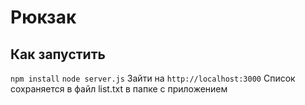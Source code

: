 # Рюкзак
## Как запустить
`npm install`
`node server.js`
Зайти на `http://localhost:3000`
Список сохраняется в файл list.txt в папке с приложением